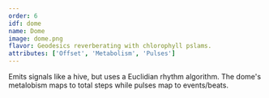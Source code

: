 ```yaml
---
order: 6
idf: dome
name: Dome
image: dome.png
flavor: Geodesics reverberating with chlorophyll pslams.
attributes: ['Offset', 'Metabolism', 'Pulses']
---
```

Emits signals like a hive, but uses a Euclidian rhythm algorithm. The dome's metalobism maps to total steps while pulses map to events/beats.